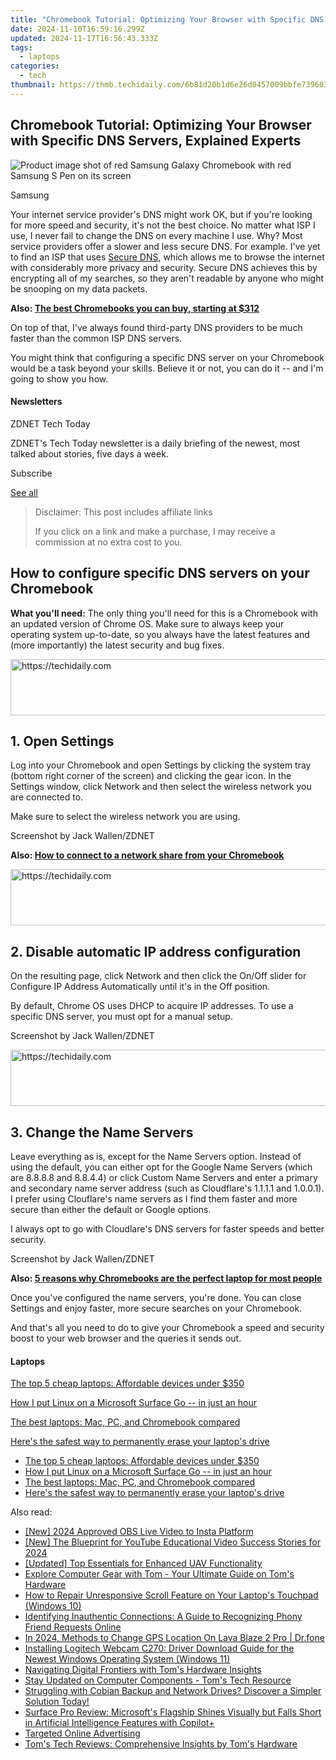 ```yaml
---
title: "Chromebook Tutorial: Optimizing Your Browser with Specific DNS Servers, Explained Experts"
date: 2024-11-10T16:59:16.299Z
updated: 2024-11-17T16:56:43.333Z
tags:
  - laptops
categories:
  - tech
thumbnail: https://thmb.techidaily.com/6b81d20b1d6e26d0457009bbfe739603019d02e6b0e9205be931fb19bdb3ed9f.jpg
---
```


## Chromebook Tutorial: Optimizing Your Browser with Specific DNS Servers, Explained  Experts

![Product image shot of red Samsung Galaxy Chromebook with red Samsung S Pen on its screen](https://www.zdnet.com/a/img/resize/5504a30696e168c7d63adbaa5ae40646711815a1/2022/05/26/727c7f89-928e-4413-987a-78c234f7c3a6/samsung-galaxy-chromebook.jpg?auto=webp&width=1280)

Samsung

Your internet service provider's DNS might work OK, but if you're looking for more speed and security, it's not the best choice. No matter what ISP I use, I never fail to change the DNS on every machine I use. Why? Most service providers offer a slower and less secure DNS. For example. I've yet to find an ISP that uses [Secure DNS](https://www.zdnet.com/article/why-you-should-be-using-secure-dns-on-your-chromebook/), which allows me to browse the internet with considerably more privacy and security. Secure DNS achieves this by encrypting all of my searches, so they aren't readable by anyone who might be snooping on my data packets.

**Also: [The best Chromebooks you can buy, starting at $312](https://www.zdnet.com/article/best-chromebook-laptop/)**

On top of that, I've always found third-party DNS providers to be much faster than the common ISP DNS servers.

You might think that configuring a specific DNS server on your Chromebook would be a task beyond your skills. Believe it or not, you can do it -- and I'm going to show you how.

#### Newsletters

ZDNET Tech Today

ZDNET's Tech Today newsletter is a daily briefing of the newest, most talked about stories, five days a week.

 Subscribe

[See all](https://www.zdnet.com/newsletters/)

>  Disclaimer: This post includes affiliate links
>
>  If you click on a link and make a purchase, I may receive a commission at no extra cost to you.
>

## How to configure specific DNS servers on your Chromebook

**What you'll need:** The only thing you'll need for this is a Chromebook with an updated version of Chrome OS. Make sure to always keep your operating system up-to-date, so you always have the latest features and (more importantly) the latest security and bug fixes.

<!-- affiliate ads begin -->
<a href="https://aligracehair.sjv.io/c/5597632/2135405/19272" target="_top" id="2135405">
  <img src="//a.impactradius-go.com/display-ad/19272-2135405" border="0" alt="https://techidaily.com" width="728" height="90"/>
</a>
<img height="0" width="0" src="https://aligracehair.sjv.io/i/5597632/2135405/19272" style="position:absolute;visibility:hidden;" border="0" />
<!-- affiliate ads end -->

## 1\. Open Settings

Log into your Chromebook and open Settings by clicking the system tray (bottom right corner of the screen) and clicking the gear icon. In the Settings window, click Network and then select the wireless network you are connected to.

Make sure to select the wireless network you are using.

Screenshot by Jack Wallen/ZDNET

**Also: [How to connect to a network share from your Chromebook](https://www.zdnet.com/home-and-office/work-life/how-to-connect-to-a-network-share-from-your-chromebook/)**

<!-- affiliate ads begin -->
<a href="https://appsumo.8odi.net/c/5597632/2118323/7443" target="_top" id="2118323">
  <img src="//a.impactradius-go.com/display-ad/7443-2118323" border="0" alt="https://techidaily.com" width="728" height="90"/>
</a>
<img height="0" width="0" src="https://appsumo.8odi.net/i/5597632/2118323/7443" style="position:absolute;visibility:hidden;" border="0" />
<!-- affiliate ads end -->

## 2\. Disable automatic IP address configuration

On the resulting page, click Network and then click the On/Off slider for Configure IP Address Automatically until it's in the Off position.

By default, Chrome OS uses DHCP to acquire IP addresses. To use a specific DNS server, you must opt for a manual setup.

Screenshot by Jack Wallen/ZDNET

<!-- affiliate ads begin -->
<a href="https://appsumo.8odi.net/c/5597632/2100542/7443" target="_top" id="2100542">
  <img src="//a.impactradius-go.com/display-ad/7443-2100542" border="0" alt="https://techidaily.com" width="728" height="90"/>
</a>
<img height="0" width="0" src="https://appsumo.8odi.net/i/5597632/2100542/7443" style="position:absolute;visibility:hidden;" border="0" />
<!-- affiliate ads end -->

## 3\. Change the Name Servers

Leave everything as is, except for the Name Servers option. Instead of using the default, you can either opt for the Google Name Servers (which are 8.8.8.8 and 8.8.4.4) or click Custom Name Servers and enter a primary and secondary name server address (such as Cloudflare's 1.1.1.1 and 1.0.0.1). I prefer using Clouflare's name servers as I find them faster and more secure than either the default or Google options.

I always opt to go with Cloudlare's DNS servers for faster speeds and better security.

Screenshot by Jack Wallen/ZDNET

**Also: [5 reasons why Chromebooks are the perfect laptop for most people](https://www.zdnet.com/article/five-reasons-chromebooks-are-the-perfect-laptop/)**

Once you've configured the name servers, you're done. You can close Settings and enjoy faster, more secure searches on your Chromebook.

And that's all you need to do to give your Chromebook a speed and security boost to your web browser and the queries it sends out.

#### Laptops

[The top 5 cheap laptops: Affordable devices under $350](https://www.zdnet.com/article/best-cheap-laptop/ "The top 5 cheap laptops: Affordable devices under $350")

[How I put Linux on a Microsoft Surface Go -- in just an hour](https://www.zdnet.com/article/how-i-put-linux-on-a-microsoft-surface-go-in-just-an-hour/ "How I put Linux on a Microsoft Surface Go -- in just an hour")

[The best laptops: Mac, PC, and Chromebook compared](https://www.zdnet.com/article/best-laptop/ "The best laptops: Mac, PC, and Chromebook compared")

[Here's the safest way to permanently erase your laptop's drive](https://www.zdnet.com/article/wiping-a-windows-laptop-heres-the-safest-way-to-erase-your-personal-data-for-free/ "Here's the safest way to permanently erase your laptop's drive")

* [The top 5 cheap laptops: Affordable devices under $350](https://www.zdnet.com/article/best-cheap-laptop/ "The top 5 cheap laptops: Affordable devices under $350")
* [How I put Linux on a Microsoft Surface Go -- in just an hour](https://www.zdnet.com/article/how-i-put-linux-on-a-microsoft-surface-go-in-just-an-hour/ "How I put Linux on a Microsoft Surface Go -- in just an hour")
* [The best laptops: Mac, PC, and Chromebook compared](https://www.zdnet.com/article/best-laptop/ "The best laptops: Mac, PC, and Chromebook compared")
* [Here's the safest way to permanently erase your laptop's drive](https://www.zdnet.com/article/wiping-a-windows-laptop-heres-the-safest-way-to-erase-your-personal-data-for-free/ "Here's the safest way to permanently erase your laptop's drive")

<ins class="adsbygoogle"
     style="display:block"
     data-ad-format="autorelaxed"
     data-ad-client="ca-pub-7571918770474297"
     data-ad-slot="1223367746"></ins>

<ins class="adsbygoogle"
     style="display:block"
     data-ad-client="ca-pub-7571918770474297"
     data-ad-slot="8358498916"
     data-ad-format="auto"
     data-full-width-responsive="true"></ins>

<span class="atpl-alsoreadstyle">Also read:</span>
<div><ul>
<li><a href="https://on-screen-recording.techidaily.com/new-2024-approved-obs-live-video-to-insta-platform/"><u>[New] 2024 Approved OBS Live Video to Insta Platform</u></a></li>
<li><a href="https://youtube-sure.techidaily.com/he-blueprint-for-youtube-educational-video-success-stories-for-2024/"><u>[New] The Blueprint for YouTube Educational Video Success Stories for 2024</u></a></li>
<li><a href="https://article-posts.techidaily.com/updated-top-essentials-for-enhanced-uav-functionality/"><u>[Updated] Top Essentials for Enhanced UAV Functionality</u></a></li>
<li><a href="https://hardware-reviews.techidaily.com/explore-computer-gear-with-tom-your-ultimate-guide-on-toms-hardware/"><u>Explore Computer Gear with Tom - Your Ultimate Guide on Tom's Hardware</u></a></li>
<li><a href="https://common-error.techidaily.com/how-to-repair-unresponsive-scroll-feature-on-your-laptops-touchpad-windows-10/"><u>How to Repair Unresponsive Scroll Feature on Your Laptop's Touchpad (Windows 10)</u></a></li>
<li><a href="https://tech-renaissance.techidaily.com/identifying-inauthentic-connections-a-guide-to-recognizing-phony-friend-requests-online/"><u>Identifying Inauthentic Connections: A Guide to Recognizing Phony Friend Requests Online</u></a></li>
<li><a href="https://phone-solutions.techidaily.com/in-2024-methods-to-change-gps-location-on-lava-blaze-2-pro-drfone-by-drfone-virtual-android/"><u>In 2024, Methods to Change GPS Location On Lava Blaze 2 Pro | Dr.fone</u></a></li>
<li><a href="https://win-dash.techidaily.com/installing-logitech-webcam-c270-driver-download-guide-for-the-newest-windows-operating-system-windows-11/"><u>Installing Logitech Webcam C270: Driver Download Guide for the Newest Windows Operating System (Windows 11)</u></a></li>
<li><a href="https://hardware-reviews.techidaily.com/navigating-digital-frontiers-with-toms-hardware-insights/"><u>Navigating Digital Frontiers with Tom's Hardware Insights</u></a></li>
<li><a href="https://hardware-reviews.techidaily.com/stay-updated-on-computer-components-toms-tech-resource/"><u>Stay Updated on Computer Components - Tom's Tech Resource</u></a></li>
<li><a href="https://fox-web3.techidaily.com/struggling-with-cobian-backup-and-network-drives-discover-a-simpler-solution-today/"><u>Struggling with Cobian Backup and Network Drives? Discover a Simpler Solution Today!</u></a></li>
<li><a href="https://hardware-reviews.techidaily.com/surface-pro-review-microsofts-flagship-shines-visually-but-falls-short-in-artificial-intelligence-features-with-copilotplus/"><u>Surface Pro Review: Microsoft's Flagship Shines Visually but Falls Short in Artificial Intelligence Features with Copilot+</u></a></li>
<li><a href="https://hardware-reviews.techidaily.com/targeted-online-advertising/"><u>Targeted Online Advertising</u></a></li>
<li><a href="https://hardware-reviews.techidaily.com/toms-tech-reviews-comprehensive-insights-by-toms-hardware/"><u>Tom's Tech Reviews: Comprehensive Insights by Tom's Hardware</u></a></li>
</ul></div>

